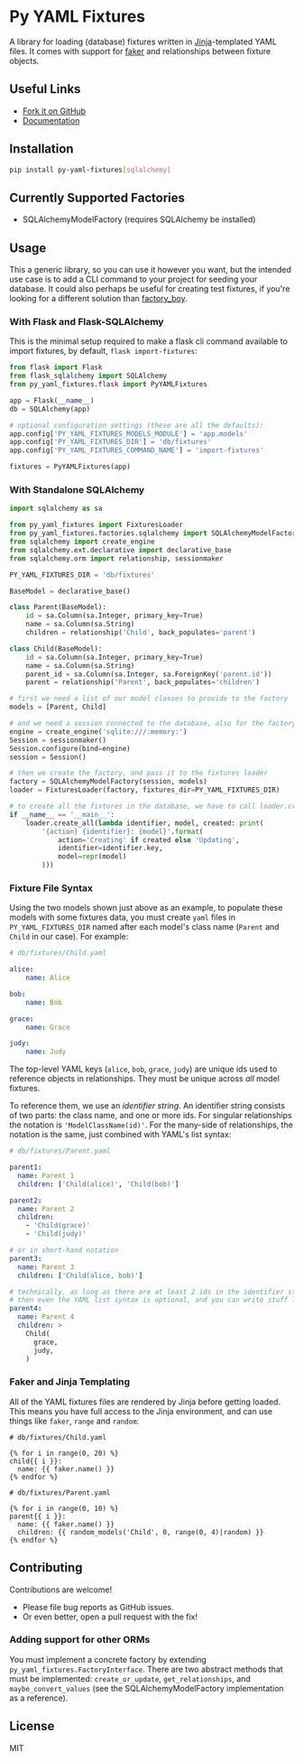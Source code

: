 # Py YAML Fixtures

A library for loading (database) fixtures written in [Jinja](http://jinja.pocoo.org/)-templated YAML files. It comes with support for [faker](http://faker.readthedocs.io/en/master/) and relationships between fixture objects.

## Useful Links

* [Fork it on GitHub](https://github.com/briancappello/py-yaml-fixtures)
* [Documentation](https://py-yaml-fixtures.readthedocs.io/en/latest/)

## Installation

```bash
pip install py-yaml-fixtures[sqlalchemy]
```

## Currently Supported Factories

* SQLAlchemyModelFactory (requires SQLAlchemy be installed)

## Usage

This a generic library, so you can use it however you want, but the intended use case is to add a CLI command to your project for seeding your database. It could also perhaps be useful for creating test fixtures, if you're looking for a different solution than [factory_boy](https://factoryboy.readthedocs.io/en/latest/). 

### With Flask and Flask-SQLAlchemy

This is the minimal setup required to make a flask cli command available to import fixtures, by default, `flask import-fixtures`:

```python
from flask import Flask
from flask_sqlalchemy import SQLAlchemy
from py_yaml_fixtures.flask import PyYAMLFixtures

app = Flask(__name__)
db = SQLAlchemy(app)

# optional configuration settings (these are all the defaults):
app.config['PY_YAML_FIXTURES_MODELS_MODULE'] = 'app.models'
app.config['PY_YAML_FIXTURES_DIR'] = 'db/fixtures'
app.config['PY_YAML_FIXTURES_COMMAND_NAME'] = 'import-fixtures'

fixtures = PyYAMLFixtures(app)
```

### With Standalone SQLAlchemy

```python
import sqlalchemy as sa

from py_yaml_fixtures import FixturesLoader
from py_yaml_fixtures.factories.sqlalchemy import SQLAlchemyModelFactory
from sqlalchemy import create_engine
from sqlalchemy.ext.declarative import declarative_base
from sqlalchemy.orm import relationship, sessionmaker

PY_YAML_FIXTURES_DIR = 'db/fixtures'

BaseModel = declarative_base()

class Parent(BaseModel):
    id = sa.Column(sa.Integer, primary_key=True)
    name = sa.Column(sa.String)
    children = relationship('Child', back_populates='parent')

class Child(BaseModel):
    id = sa.Column(sa.Integer, primary_key=True)
    name = sa.Column(sa.String)
    parent_id = sa.Column(sa.Integer, sa.ForeignKey('parent.id'))
    parent = relationship('Parent', back_populates='children')

# first we need a list of our model classes to provide to the factory
models = [Parent, Child]

# and we need a session connected to the database, also for the factory
engine = create_engine('sqlite:///:memory:')
Session = sessionmaker()
Session.configure(bind=engine)
session = Session()

# then we create the factory, and pass it to the fixtures loader
factory = SQLAlchemyModelFactory(session, models)
loader = FixturesLoader(factory, fixtures_dir=PY_YAML_FIXTURES_DIR)

# to create all the fixtures in the database, we have to call loader.create_all()
if __name__ == '__main__':
    loader.create_all(lambda identifier, model, created: print(
        '{action} {identifier}: {model}'.format(
            action='Creating' if created else 'Updating',
            identifier=identifier.key,
            model=repr(model)
        )))
```

### Fixture File Syntax

Using the two models shown just above as an example, to populate these models with some fixtures data, you must create `yaml` files in `PY_YAML_FIXTURES_DIR` named after each model's class name (`Parent` and `Child` in our case). For example:

```yaml
# db/fixtures/Child.yaml

alice:
    name: Alice

bob:
    name: Bob

grace:
    name: Grace

judy:
    name: Judy
```

The top-level YAML keys (`alice`, `bob`, `grace`, `judy`) are unique ids used to reference objects in relationships. They must be unique across *all* model fixtures.

To reference them, we use an *identifier string*. An identifier string consists of two parts: the class name, and one or more ids. For singular relationships the notation is `'ModelClassName(id)'`. For the many-side of relationships, the notation is the same, just combined with YAML's list syntax:

```yaml
# db/fixtures/Parent.yaml

parent1:
  name: Parent 1
  children: ['Child(alice)', 'Child(bob)']

parent2:
  name: Parent 2
  children:
    - 'Child(grace)'
    - 'Child(judy)'

# or in short-hand notation
parent3:
  name: Parent 3
  children: ['Child(alice, bob)']

# technically, as long as there are at least 2 ids in the identifier string,
# then even the YAML list syntax is optional, and you can write stuff like this:
parent4:
  name: Parent 4
  children: >
    Child(
      grace,
      judy,
    )
```

### Faker and Jinja Templating

All of the YAML fixtures files are rendered by Jinja before getting loaded. This means you have full access to the Jinja environment, and can use things like `faker`, `range` and `random`:

```jinja
# db/fixtures/Child.yaml

{% for i in range(0, 20) %}
child{{ i }}:
  name: {{ faker.name() }}
{% endfor %}
```

```jinja
# db/fixtures/Parent.yaml

{% for i in range(0, 10) %}
parent{{ i }}:
  name: {{ faker.name() }}
  children: {{ random_models('Child', 0, range(0, 4)|random) }}
{% endfor %}
```

## Contributing

Contributions are welcome!

* Please file bug reports as GitHub issues.
* Or even better, open a pull request with the fix!

### Adding support for other ORMs

You must implement a concrete factory by extending `py_yaml_fixtures.FactoryInterface`. There are two abstract methods that must be implemented: `create_or_update`, `get_relationships`, and `maybe_convert_values` (see the SQLAlchemyModelFactory implementation as a reference).

## License

MIT
